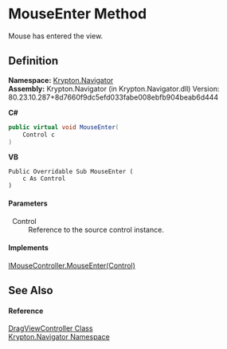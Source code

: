 # MouseEnter Method


Mouse has entered the view.



## Definition
**Namespace:** <a href="a21ac074-d119-3dc6-bd1c-d3a12c0128bc.md">Krypton.Navigator</a>  
**Assembly:** Krypton.Navigator (in Krypton.Navigator.dll) Version: 80.23.10.287+8d7660f9dc5efd033fabe008ebfb904beab6d444

**C#**
``` C#
public virtual void MouseEnter(
	Control c
)
```
**VB**
``` VB
Public Overridable Sub MouseEnter ( 
	c As Control
)
```



#### Parameters
<dl><dt>  Control</dt><dd>Reference to the source control instance.</dd></dl>

#### Implements
<a href="cb0d027f-80de-6104-9f8b-4ff4bcc1aa33.md">IMouseController.MouseEnter(Control)</a>  


## See Also


#### Reference
<a href="4c79fefd-c14e-b4de-83fa-875e4578a143.md">DragViewController Class</a>  
<a href="a21ac074-d119-3dc6-bd1c-d3a12c0128bc.md">Krypton.Navigator Namespace</a>  

